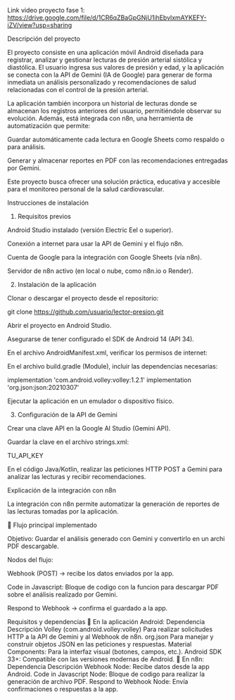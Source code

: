Link video proyecto fase 1:
https://drive.google.com/file/d/1CR6qZBaGpGNjU1ihEbvlxmAYKEFY-iZV/view?usp=sharing

Descripción del proyecto

El proyecto consiste en una aplicación móvil Android diseñada para registrar, analizar y gestionar lecturas de presión arterial sistólica y diastólica.
El usuario ingresa sus valores de presión y edad, y la aplicación se conecta con la API de Gemini (IA de Google) para generar de forma inmediata un análisis personalizado y recomendaciones de salud relacionadas con el control de la presión arterial.

La aplicación también incorpora un historial de lecturas donde se almacenan los registros anteriores del usuario, permitiéndole observar su evolución.
Además, está integrada con n8n, una herramienta de automatización que permite:

Guardar automáticamente cada lectura en Google Sheets como respaldo o para análisis.

Generar y almacenar reportes en PDF con las recomendaciones entregadas por Gemini.

Este proyecto busca ofrecer una solución práctica, educativa y accesible para el monitoreo personal de la salud cardiovascular.

Instrucciones de instalación
 1. Requisitos previos

Android Studio instalado (versión Electric Eel o superior).

Conexión a internet para usar la API de Gemini y el flujo n8n.

Cuenta de Google para la integración con Google Sheets (vía n8n).

Servidor de n8n activo (en local o nube, como n8n.io o Render).

2. Instalación de la aplicación

Clonar o descargar el proyecto desde el repositorio:

git clone https://github.com/usuario/lector-presion.git


Abrir el proyecto en Android Studio.

Asegurarse de tener configurado el SDK de Android 14 (API 34).

En el archivo AndroidManifest.xml, verificar los permisos de internet:
<uses-permission android:name="android.permission.INTERNET" />

En el archivo build.gradle (Module), incluir las dependencias necesarias:

implementation 'com.android.volley:volley:1.2.1'
implementation 'org.json:json:20210307'


Ejecutar la aplicación en un emulador o dispositivo físico.


3. Configuración de la API de Gemini

Crear una clave API en la Google AI Studio (Gemini API).

Guardar la clave en el archivo strings.xml:

<string name="gemini_api_key">TU_API_KEY</string>


En el código Java/Kotlin, realizar las peticiones HTTP POST a Gemini para analizar las lecturas y recibir recomendaciones.


Explicación de la integración con n8n

La integración con n8n permite automatizar la generación de reportes de las lecturas tomadas por la aplicación.

🔹 Flujo principal implementado

Objetivo: Guardar el análisis generado con Gemini y convertirlo en un archi PDF descargable.

Nodos del flujo:

Webhook (POST) → recibe los datos enviados por la app.

Code in Javascript: Bloque de codigo con la funcion para descargar PDF sobre el análisis realizado por Gemini.

Respond to Webhook → confirma el guardado a la app.


Requisitos y dependencias
🔸 En la aplicación Android:
Dependencia	Descripción
Volley (com.android.volley:volley)	Para realizar solicitudes HTTP a la API de Gemini y al Webhook de n8n.
org.json	Para manejar y construir objetos JSON en las peticiones y respuestas.
Material Components:	Para la interfaz visual (botones, campos, etc.).
Android SDK 33+:	Compatible con las versiones modernas de Android.
🔸 En n8n:
Dependencia	Descripción
Webhook Node:	Recibe datos desde la app Android.
Code in Javascript Node: Bloque de codigo para realizar la generación de archivo PDF.
Respond to Webhook Node:	Envía confirmaciones o respuestas a la app.
